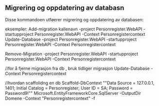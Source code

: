 ﻿## Migrering og oppdatering av databasn
Disse kommandoen utføerer migrering og oppdatering av databasen:


eksempler:
Add-migration kallenavn -project Personregister.WebAPI -startupproject Personregister.WebAPI -Context Personregistercontext
Update-Database  -project Personregister.WebAPI -startupproject Personregister.WebAPI  -Context Personregistercontext


Remove-Migration -project Personregister.WebAPI -startupproject Personregister.WebAPI -Context Personregistercontext

//for å fjerne migrasjon fra db , bruk tidliger migrasjon
 Update-Database <LegemiddelverketHenteDato> -Context Personregistercontext


//hvordan scaffolidng en db
Scaffold-DbContext ""Data Source = 127.0.0.1, 1401; Initial Catalog = Personregister; User ID = SA; Password = Password9!"" Microsoft.EntityFrameworkCore.SqlServer -OutputDir Domene -Context "Personregistercontext" -f